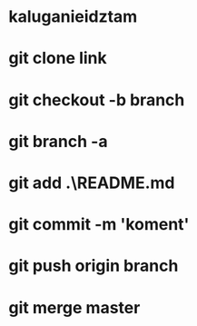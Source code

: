 # kaluganieidztam

# git clone link
# git checkout -b branch 
# git branch -a
# git add .\README.md
# git commit -m 'koment'
# git push origin branch
# git merge master
